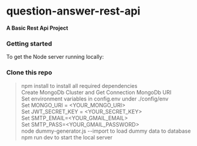 # question-answer-rest-api
**A Basic Rest Api Project**

### Getting started
To get the Node server running locally:

### Clone this repo
> npm install to install all required dependencies<br>
> Create MongoDb Cluster and Get Connection MongoDb URI<br>
> Set environment variables in config.env under ./config/env<br>
> Set MONGO_URI = <YOUR_MONGO_URI><br>
> Set JWT_SECRET_KEY = <YOUR_SECRET_KEY><br>
> Set SMTP_EMAIL=<YOUR_GMAIL_EMAIL><br>
> Set SMTP_PASS=<YOUR_GMAIL_PASSWORD><br>
> node dummy-generator.js --import to load dummy data to database<br>
> npm run dev to start the local server
